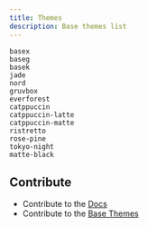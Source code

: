 ```yaml
---
title: Themes
description: Base themes list
---
```




```
basex
baseg
basek
jade
nord
gruvbox
everforest
catppuccin
catppuccin-latte
catppuccin-matte
ristretto
rose-pine
tokyo-night
matte-black
```



## Contribute

- Contribute to the [Docs](https://github.com/linuxthemes/base) 
- Contribute to the [Base Themes](https://github.com/linuxthemes/docs) 
